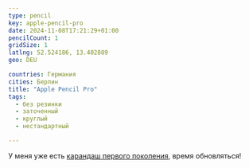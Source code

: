 ```yaml
---
type: pencil
key: apple-pencil-pro
date: 2024-11-08T17:21:29+01:00
pencilCount: 1
gridSize: 1
latlng: 52.524186, 13.402889
geo: DEU

countries: Германия
cities: Берлин
title: "Apple Pencil Pro"
tags:
  - без резинки
  - заточенный
  - круглый
  - нестандартный

---
```


У меня уже есть [карандаш первого поколения](?display=apple-pencil-1), время обновляться!
